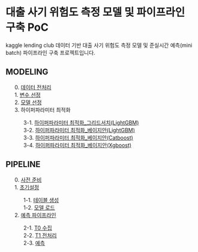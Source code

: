# 대출 사기 위험도 측정 모델 및 파이프라인 구축 PoC
kaggle lending club 데이터 기반 대출 사기 위험도 측정 모델 및 준실시간 예측(mini batch) 파이프라인 구축 프로젝트입니다.



## MODELING
<ol style="list-style-type:decimal" start="0">                       
0. <a href="https://seulbiso.github.io/PoC/Modeling/0. 데이터 전처리.html">데이터 전처리</a><br>
1. <a href="https://seulbiso.github.io/PoC/Modeling/1. 변수 선정.html">변수 선정</a><br>
2. <a href="https://seulbiso.github.io/PoC/Modeling/2. 모델 선정.html">모델 선정</a><br>
3. 하이퍼파라미터 최적화<br>
  <ol style="list-style-type:decimal" start="1">
  3-1. <a href="https://seulbiso.github.io/PoC/Modeling/3-1. 하이퍼파라미터 최적화_그리드서치(LightGBM).html">하이퍼파라미터 최적화_그리드서치(LightGBM)</a><br>
  3-2. <a href="https://seulbiso.github.io/PoC/Modeling/3-2. 하이퍼파라미터 최적화_베이지안(LightGBM).html">하이퍼파라미터 최적화_베이지안(LightGBM)</a><br>
  3-3. <a href="https://seulbiso.github.io/PoC/Modeling/3-3. 하이퍼파라미터 최적화_베이지안(Catboost).html">하이퍼파라미터 최적화_베이지안(Catboost)</a><br>
  3-4. <a href="https://seulbiso.github.io/PoC/Modeling/3-4. 하이퍼파라미터 최적화_베이지안(Xgboost).html">하이퍼파라미터 최적화_베이지안(Xgboost)</a><br>
  </ol>
</ol>

## PIPELINE
<ol style="list-style-type:decimal" start="0"> 
0. <a href="https://seulbiso.github.io/PoC/Pipeline/0. 사전 준비.html">사전 준비</a><br>
1. <a href="https://seulbiso.github.io/PoC/Pipeline/1. 초기설정.html">초기설정</a><br>
  <ol style="list-style-type:decimal" start="1">
  1-1. <a href="https://seulbiso.github.io/PoC/Pipeline/1-1. 테이블 생성.html">테이블 생성</a><br>
  1-2. <a href="https://seulbiso.github.io/PoC/Pipeline/1-2. 모델 로드.html">모델 로드</a><br>
  </ol>
2. <a href="https://seulbiso.github.io/PoC/Pipeline/2. 예측 파이프라인.html">예측 파이프라인</a><br>
  <ol style="list-style-type:decimal" start="1">
    2-1. <a href="https://seulbiso.github.io/PoC/Pipeline/2-1. T0 수집.html">T0 수집</a><br>
    2-2. <a href="https://seulbiso.github.io/PoC/Pipeline/2-2. T1 전처리.html">T1 전처리</a><br>
    2-3. <a href="https://seulbiso.github.io/PoC/Pipeline/2-3. 예측.html">예측</a><br>
  </ol>
</ol>
